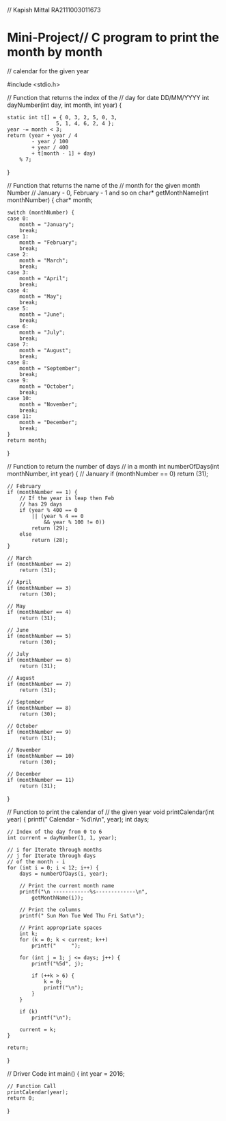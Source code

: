 // Kapish Mittal RA2111003011673
# Mini-Project// C program to print the month by month
// calendar for the given year

#include <stdio.h>

// Function that returns the index of the
// day for date DD/MM/YYYY
int dayNumber(int day, int month, int year)
{

	static int t[] = { 0, 3, 2, 5, 0, 3,
					5, 1, 4, 6, 2, 4 };
	year -= month < 3;
	return (year + year / 4
			- year / 100
			+ year / 400
			+ t[month - 1] + day)
		% 7;
}

// Function that returns the name of the
// month for the given month Number
// January - 0, February - 1 and so on
char* getMonthName(int monthNumber)
{
	char* month;

	switch (monthNumber) {
	case 0:
		month = "January";
		break;
	case 1:
		month = "February";
		break;
	case 2:
		month = "March";
		break;
	case 3:
		month = "April";
		break;
	case 4:
		month = "May";
		break;
	case 5:
		month = "June";
		break;
	case 6:
		month = "July";
		break;
	case 7:
		month = "August";
		break;
	case 8:
		month = "September";
		break;
	case 9:
		month = "October";
		break;
	case 10:
		month = "November";
		break;
	case 11:
		month = "December";
		break;
	}
	return month;
}

// Function to return the number of days
// in a month
int numberOfDays(int monthNumber, int year)
{
	// January
	if (monthNumber == 0)
		return (31);

	// February
	if (monthNumber == 1) {
		// If the year is leap then Feb
		// has 29 days
		if (year % 400 == 0
			|| (year % 4 == 0
				&& year % 100 != 0))
			return (29);
		else
			return (28);
	}

	// March
	if (monthNumber == 2)
		return (31);

	// April
	if (monthNumber == 3)
		return (30);

	// May
	if (monthNumber == 4)
		return (31);

	// June
	if (monthNumber == 5)
		return (30);

	// July
	if (monthNumber == 6)
		return (31);

	// August
	if (monthNumber == 7)
		return (31);

	// September
	if (monthNumber == 8)
		return (30);

	// October
	if (monthNumber == 9)
		return (31);

	// November
	if (monthNumber == 10)
		return (30);

	// December
	if (monthNumber == 11)
		return (31);
}

// Function to print the calendar of
// the given year
void printCalendar(int year)
{
	printf("	 Calendar - %d\n\n", year);
	int days;

	// Index of the day from 0 to 6
	int current = dayNumber(1, 1, year);

	// i for Iterate through months
	// j for Iterate through days
	// of the month - i
	for (int i = 0; i < 12; i++) {
		days = numberOfDays(i, year);

		// Print the current month name
		printf("\n ------------%s-------------\n",
			getMonthName(i));

		// Print the columns
		printf(" Sun Mon Tue Wed Thu Fri Sat\n");

		// Print appropriate spaces
		int k;
		for (k = 0; k < current; k++)
			printf("	 ");

		for (int j = 1; j <= days; j++) {
			printf("%5d", j);

			if (++k > 6) {
				k = 0;
				printf("\n");
			}
		}

		if (k)
			printf("\n");

		current = k;
	}

	return;
}

// Driver Code
int main()
{
	int year = 2016;

	// Function Call
	printCalendar(year);
	return 0;
}
